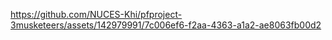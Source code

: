 https://github.com/NUCES-Khi/pfproject-3musketeers/assets/142979991/7c006ef6-f2aa-4363-a1a2-ae8063fb00d2
